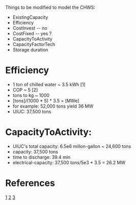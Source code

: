Things to be modified to model the CHWS:

* ExistingCapacity
* Efficiency
* CostInvest -- no
* CostFixed -- yes ?
* CapacityToActivity
* CapacityFactorTech
* Storage duration

# Efficiency

* 1 ton of chilled water ~ 3.5 kWh [1]
* COP ~ 5 [2]
* tons to kg ~ 1000
* [tons]/(1000 * 5) * 3.5 = [MWe]
* for example: 52,000 tons yield 36 MW
* UIUC: 37,500 tons

# CapacityToActivity:

* UIUC's total capacity: 6.5e6 millon-gallon ~ 24,600 tons
* capacity: 37,500 tons
* time to discharge: 39.4 min
* electrical-capacity: 37,500 tons/5e3 * 3.5 = 26.2 MW

# References

[1](https://theengineeringmindset.com/refrigeration-ton/)
[2](https://en.wikipedia.org/wiki/Coefficient_of_performance)
[3](https://fs.illinois.edu/docs/default-source/utilities-energy/campus-chilled-water-system.pdf?sfvrsn=c91bfbea_0)
